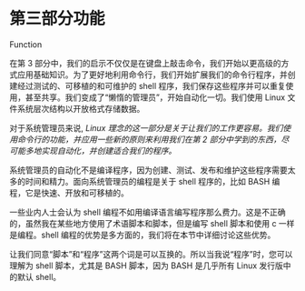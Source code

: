 # 第三部分功能

Function

在第 3 部分中，我们的启示不仅仅是在键盘上敲击命令，我们开始以更高级的方式应用基础知识。为了更好地利用命令行，我们开始扩展我们的命令行程序，并创建经过测试的、可移植的和可维护的 shell 程序，我们保存这些程序并可以重复使用，甚至共享。我们变成了“懒惰的管理员”，开始自动化一切。我们使用 Linux 文件系统层次结构以开放格式存储数据。

对于系统管理员来说, *Linux 理念的这一部分是关于让我们的工作更容易。我们使用命令行的功能，并应用一些新的原则来利用我们在第 2 部分中学到的东西，尽可能多地实现自动化，并创建适合我们的程序。*

系统管理员的自动化不是编译程序，因为创建、测试、发布和维护这些程序需要太多的时间和精力。面向系统管理员的编程是关于 shell 程序的，比如 BASH 编程，它是快速、开放和可移植的。

一些业内人士会认为 shell 编程不如用编译语言编写程序那么费力。这是不正确的，虽然我在某些地方使用了术语脚本和脚本，但是编写 shell 脚本和使用 c 一样是编程。shell 编程的优势是多方面的，我们将在本节中详细讨论这些优势。

让我们同意“脚本”和“程序”这两个词是可以互换的。所以当我说“程序”时，您可以理解为 shell 脚本，尤其是 BASH 脚本，因为 BASH 是几乎所有 Linux 发行版中的默认 shell。